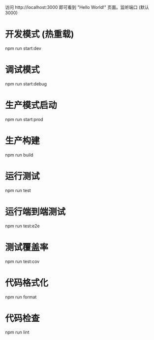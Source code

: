 访问 http://localhost:3000 即可看到 "Hello World!" 页面。监听端口 (默认 3000)

# 开发模式 (热重载)
npm run start:dev

# 调试模式
npm run start:debug

# 生产模式启动
npm run start:prod

# 生产构建
npm run build

# 运行测试
npm run test

# 运行端到端测试
npm run test:e2e

# 测试覆盖率
npm run test:cov

# 代码格式化
npm run format

# 代码检查
npm run lint
